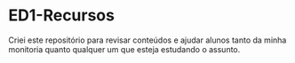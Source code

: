 # ED1-Recursos
Criei este repositório para revisar conteúdos e ajudar alunos tanto da minha monitoria quanto qualquer um que esteja estudando o assunto.
